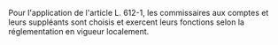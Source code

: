   
Pour l'application de l'article L. 612-1, les commissaires aux comptes et leurs suppléants sont choisis et exercent leurs fonctions selon la réglementation en vigueur localement.  

  
